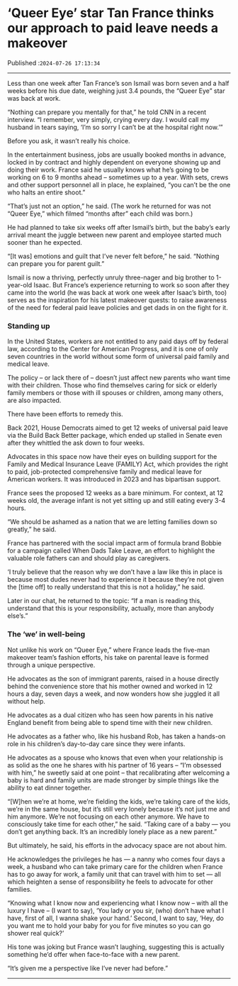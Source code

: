 # ‘Queer Eye’ star Tan France thinks our approach to paid leave needs a makeover

Published :`2024-07-26 17:13:34`

---

Less than one week after Tan France’s son Ismail was born seven and a half weeks before his due date, weighing just 3.4 pounds, the “Queer Eye” star was back at work.

“Nothing can prepare you mentally for that,” he told CNN in a recent interview. “I remember, very simply, crying every day. I would call my husband in tears saying, ‘I’m so sorry I can’t be at the hospital right now.’”

Before you ask, it wasn’t really his choice.

In the entertainment business, jobs are usually booked months in advance, locked in by contract and highly dependent on everyone showing up and doing their work. France said he usually knows what he’s going to be working on 6 to 9 months ahead – sometimes up to a year. With sets, crews and other support personnel all in place, he explained, “you can’t be the one who halts an entire shoot.”

“That’s just not an option,” he said. (The work he returned for was not “Queer Eye,” which filmed “months after” each child was born.)

He had planned to take six weeks off after Ismail’s birth, but the baby’s early arrival meant the juggle between new parent and employee started much sooner than he expected.

“[It was] emotions and guilt that I’ve never felt before,” he said. “Nothing can prepare you for parent guilt.”

Ismail is now a thriving, perfectly unruly three-nager and big brother to 1-year-old Isaac. But France’s experience returning to work so soon after they came into the world (he was back at work one week after Isaac’s birth, too) serves as the inspiration for his latest makeover quests: to raise awareness of the need for federal paid leave policies and get dads in on the fight for it.

### Standing up

In the United States, workers are not entitled to any paid days off by federal law, according to the Center for American Progress, and it is one of only seven countries in the world without some form of universal paid family and medical leave.

The policy – or lack there of – doesn’t just affect new parents who want time with their children. Those who find themselves caring for sick or elderly family members or those with ill spouses or children, among many others, are also impacted.

There have been efforts to remedy this.

Back 2021, House Democrats aimed to get 12 weeks of universal paid leave via the Build Back Better package, which ended up stalled in Senate even after they whittled the ask down to four weeks.

Advocates in this space now have their eyes on building support for the Family and Medical Insurance Leave (FAMILY) Act, which provides the right to paid, job-protected comprehensive family and medical leave for American workers. It was introduced in 2023 and has bipartisan support.

France sees the proposed 12 weeks as a bare minimum. For context, at 12 weeks old, the average infant is not yet sitting up and still eating every 3-4 hours.

“We should be ashamed as a nation that we are letting families down so greatly,” he said.

France has partnered with the social impact arm of formula brand Bobbie for a campaign called When Dads Take Leave, an effort to highlight the valuable role fathers can and should play as caregivers.

‘I truly believe that the reason why we don’t have a law like this in place is because most dudes never had to experience it because they’re not given the [time off] to really understand that this is not a holiday,” he said.

Later in our chat, he returned to the topic: “If a man is reading this, understand that this is your responsibility, actually, more than anybody else’s.”

### The ‘we’ in well-being

Not unlike his work on “Queer Eye,” where France leads the five-man makeover team’s fashion efforts, his take on parental leave is formed through a unique perspective.

He advocates as the son of immigrant parents, raised in a house directly behind the convenience store that his mother owned and worked in 12 hours a day, seven days a week, and now wonders how she juggled it all without help.

He advocates as a dual citizen who has seen how parents in his native England benefit from being able to spend time with their new children.

He advocates as a father who, like his husband Rob, has taken a hands-on role in his children’s day-to-day care since they were infants.

He advocates as a spouse who knows that even when your relationship is as solid as the one he shares with his partner of 16 years – “I’m obsessed with him,” he sweetly said at one point – that recalibrating after welcoming a baby is hard and family units are made stronger by simple things like the ability to eat dinner together.

“[W]hen we’re at home, we’re fielding the kids, we’re taking care of the kids, we’re in the same house, but it’s still very lonely because it’s not just me and him anymore. We’re not focusing on each other anymore. We have to consciously take time for each other,” he said. “Taking care of a baby — you don’t get anything back. It’s an incredibly lonely place as a new parent.”

But ultimately, he said, his efforts in the advocacy space are not about him.

He acknowledges the privileges he has — a nanny who comes four days a week, a husband who can take primary care for the children when France has to go away for work, a family unit that can travel with him to set — all which heighten a sense of responsibility he feels to advocate for other families.

“Knowing what I know now and experiencing what I know now – with all the luxury I have – (I want to say), ‘You lady or you sir, (who) don’t have what I have, first of all, I wanna shake your hand.’ Second, I want to say, ‘Hey, do you want me to hold your baby for you for five minutes so you can go shower real quick?’

His tone was joking but France wasn’t laughing, suggesting this is actually something he’d offer when face-to-face with a new parent.

“It’s given me a perspective like I’ve never had before.”

---

